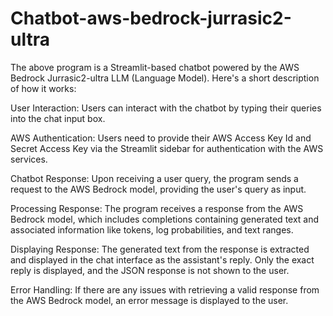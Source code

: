 # Chatbot-aws-bedrock-jurrasic2-ultra
 The above program is a Streamlit-based chatbot powered by the AWS Bedrock Jurrasic2-ultra LLM (Language Model). Here's a short description of how it works:

User Interaction: Users can interact with the chatbot by typing their queries into the chat input box.

AWS Authentication: Users need to provide their AWS Access Key Id and Secret Access Key via the Streamlit sidebar for authentication with the AWS services.

Chatbot Response: Upon receiving a user query, the program sends a request to the AWS Bedrock model, providing the user's query as input.

Processing Response: The program receives a response from the AWS Bedrock model, which includes completions containing generated text and associated information like tokens, log probabilities, and text ranges.

Displaying Response: The generated text from the response is extracted and displayed in the chat interface as the assistant's reply. Only the exact reply is displayed, and the JSON response is not shown to the user.

Error Handling: If there are any issues with retrieving a valid response from the AWS Bedrock model, an error message is displayed to the user.
